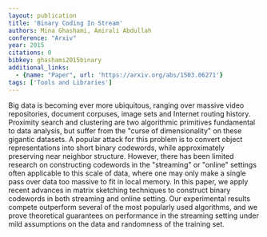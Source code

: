 ```yaml
---
layout: publication
title: 'Binary Coding In Stream'
authors: Mina Ghashami, Amirali Abdullah
conference: "Arxiv"
year: 2015
citations: 0
bibkey: ghashami2015binary
additional_links:
  - {name: "Paper", url: 'https://arxiv.org/abs/1503.06271'}
tags: ['Tools and Libraries']
---
```

Big data is becoming ever more ubiquitous, ranging over massive video
repositories, document corpuses, image sets and Internet routing history.
Proximity search and clustering are two algorithmic primitives fundamental to
data analysis, but suffer from the "curse of dimensionality" on these gigantic
datasets. A popular attack for this problem is to convert object
representations into short binary codewords, while approximately preserving
near neighbor structure. However, there has been limited research on
constructing codewords in the "streaming" or "online" settings often applicable
to this scale of data, where one may only make a single pass over data too
massive to fit in local memory.
  In this paper, we apply recent advances in matrix sketching techniques to
construct binary codewords in both streaming and online setting. Our
experimental results compete outperform several of the most popularly used
algorithms, and we prove theoretical guarantees on performance in the streaming
setting under mild assumptions on the data and randomness of the training set.

